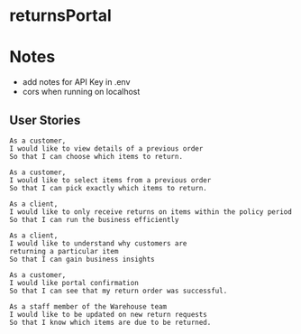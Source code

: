 # returnsPortal

# Notes
* add notes for API Key in .env
* cors when running on localhost

## User Stories
```
As a customer, 
I would like to view details of a previous order 
So that I can choose which items to return.
```
```
As a customer,
I would like to select items from a previous order
So that I can pick exactly which items to return. 
```
```
As a client,
I would like to only receive returns on items within the policy period
So that I can run the business efficiently
```
```
As a client,
I would like to understand why customers are
returning a particular item
So that I can gain business insights
```
```
As a customer,
I would like portal confirmation
So that I can see that my return order was successful.
```
```
As a staff member of the Warehouse team
I would like to be updated on new return requests
So that I know which items are due to be returned.
```